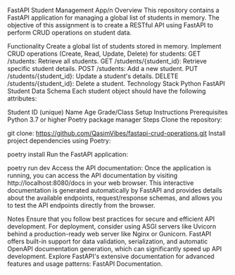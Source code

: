 FastAPI Student Management App/n
Overview
This repository contains a FastAPI application for managing a global list of students in memory. The objective of this assignment is to create a RESTful API using FastAPI to perform CRUD operations on student data.

Functionality
Create a global list of students stored in memory.
Implement CRUD operations (Create, Read, Update, Delete) for students:
GET /students: Retrieve all students.
GET /students/{student_id}: Retrieve specific student details.
POST /students: Add a new student.
PUT /students/{student_id}: Update a student's details.
DELETE /students/{student_id}: Delete a student.
Technology Stack
Python
FastAPI
Student Data Schema
Each student object should have the following attributes:

Student ID (unique)
Name
Age
Grade/Class
Setup Instructions
Prerequisites
Python 3.7 or higher
Poetry package manager
Steps
Clone the repository:

git clone: https://github.com/QasimVibes/fastapi-crud-operations.git
Install project dependencies using Poetry:

poetry install
Run the FastAPI application:

poetry run dev
Access the API documentation: Once the application is running, you can access the API documentation by visiting http://localhost:8080/docs in your web browser. This interactive documentation is generated automatically by FastAPI and provides details about the available endpoints, request/response schemas, and allows you to test the API endpoints directly from the browser.

Notes
Ensure that you follow best practices for secure and efficient API development.
For deployment, consider using ASGI servers like Uvicorn behind a production-ready web server like Nginx or Gunicorn.
FastAPI offers built-in support for data validation, serialization, and automatic OpenAPI documentation generation, which can significantly speed up API development.
Explore FastAPI's extensive documentation for advanced features and usage patterns: FastAPI Documentation.
